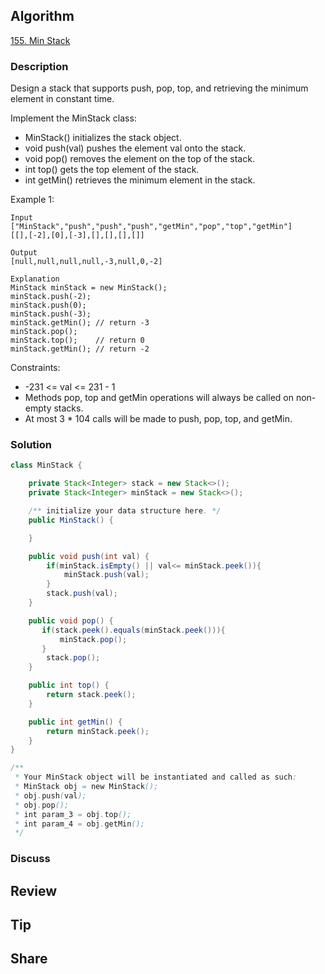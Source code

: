 ## Algorithm

[155. Min Stack](https://leetcode.com/problems/min-stack/)

### Description

Design a stack that supports push, pop, top, and retrieving the minimum element in constant time.

Implement the MinStack class:

- MinStack() initializes the stack object.
- void push(val) pushes the element val onto the stack.
- void pop() removes the element on the top of the stack.
- int top() gets the top element of the stack.
- int getMin() retrieves the minimum element in the stack.


Example 1:

```
Input
["MinStack","push","push","push","getMin","pop","top","getMin"]
[[],[-2],[0],[-3],[],[],[],[]]

Output
[null,null,null,null,-3,null,0,-2]

Explanation
MinStack minStack = new MinStack();
minStack.push(-2);
minStack.push(0);
minStack.push(-3);
minStack.getMin(); // return -3
minStack.pop();
minStack.top();    // return 0
minStack.getMin(); // return -2
```

Constraints:

- -231 <= val <= 231 - 1
- Methods pop, top and getMin operations will always be called on non-empty stacks.
- At most 3 * 104 calls will be made to push, pop, top, and getMin.


### Solution

```java
class MinStack {

    private Stack<Integer> stack = new Stack<>();
    private Stack<Integer> minStack = new Stack<>();

    /** initialize your data structure here. */
    public MinStack() {

    }

    public void push(int val) {
        if(minStack.isEmpty() || val<= minStack.peek()){
            minStack.push(val);
        }
        stack.push(val);
    }

    public void pop() {
       if(stack.peek().equals(minStack.peek())){
           minStack.pop();
       }
        stack.pop();
    }

    public int top() {
        return stack.peek();
    }

    public int getMin() {
        return minStack.peek();
    }
}

/**
 * Your MinStack object will be instantiated and called as such:
 * MinStack obj = new MinStack();
 * obj.push(val);
 * obj.pop();
 * int param_3 = obj.top();
 * int param_4 = obj.getMin();
 */
```

### Discuss

## Review


## Tip


## Share
